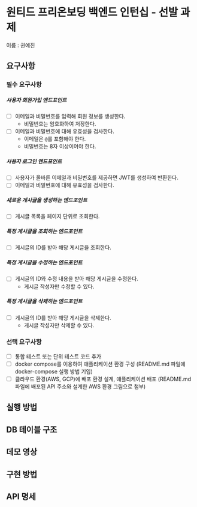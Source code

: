 # 원티드 프리온보딩 백엔드 인턴십 - 선발 과제

이름 : 권예진

## 요구사항

### 필수 요구사항
##### 사용자 회원가입 엔드포인트
- [ ] 이메일과 비밀번호를 입력해 회원 정보를 생성한다.
  - 비밀번호는 암호화하여 저장한다.
- [ ] 이메일과 비밀번호에 대해 유효성을 검사한다.
  - 이메일은 `@`를 포함해야 한다.
  - 비밀번호는 8자 이상이어야 한다.

##### 사용자 로그인 엔드포인트
- [ ] 사용자가 올바른 이메일과 비밀번호를 제공하면 JWT를 생성하여 반환한다.
- [ ] 이메일과 비밀번호에 대해 유효성을 검사한다.

##### 새로운 게시글을 생성하는 엔드포인트
- [ ] 게시글 목록을 페이지 단위로 조회한다.

##### 특정 게시글을 조회하는 엔드포인트
- [ ] 게시글의 ID를 받아 해당 게시글을 조회한다.

##### 특정 게시글을 수정하는 엔드포인트
- [ ] 게시글의 ID와 수정 내용을 받아 해당 게시글을 수정한다.
  - 게시글 작성자만 수정할 수 있다.

##### 특정 게시글을 삭제하는 엔드포인트
- [ ] 게시글의 ID를 받아 해당 게시글을 삭제한다.
  - 게시글 작성자만 삭제할 수 있다.

### 선택 요구사항
- [ ] 통합 테스트 또는 단위 테스트 코드 추가
- [ ] docker compose를 이용하여 애플리케이션 환경 구성 (README.md 파일에 docker-compose 실행 방법 기입)
- [ ] 클라우드 환경(AWS, GCP)에 배포 환경 설계, 애플리케이션 배포 (README.md 파일에 배포된 API 주소와 설계한 AWS 환경 그림으로 첨부)

## 실행 방법

## DB 테이블 구조

## 데모 영상

## 구현 방법

## API 명세


